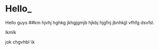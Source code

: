 # Hello_

Hello guys
##km
hjvhj
hghkg
jkhgjgmjb
hjkbj
hjgfnj
jbnhkjjl
vfhfg
dsvfs\\

lkmlk

jok
chgvhbl
\k